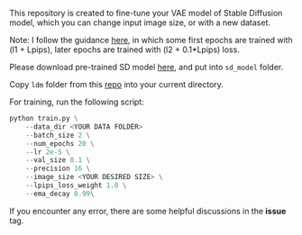 This repository is created to fine-tune your VAE model of Stable Diffusion model, which you can change input image size, or with a new dataset.

Note: I follow the guidance [here](https://huggingface.co/stabilityai/sd-vae-ft-mse-original/blob/main/README.md), in which some first epochs are trained with (l1 + Lpips), later epochs are trained with (l2 + 0.1*Lpips) loss.

Please download pre-trained SD model [here](https://huggingface.co/runwayml/stable-diffusion-v1-5/blob/main/v1-5-pruned.ckpt), and put into `sd_model` folder.

Copy `ldm` folder from this [repo](https://github.com/lllyasviel/ControlNet/tree/main?tab=readme-ov-file) into your current directory.


For training, run the following script:

```python 
python train.py \
	--data_dir <YOUR DATA FOLDER>
	--batch_size 2 \
	--num_epochs 20 \
	--lr 2e-5 \
	--val_size 0.1 \
	--precision 16 \
	--image_size <YOUR DESIRED SIZE> \
	--lpips_loss_weight 1.0 \
	--ema_decay 0.99\
```

If you encounter any error, there are some helpful discussions in the **issue** tag.
